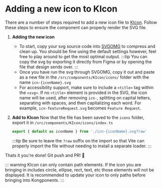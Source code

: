 # Adding a new icon to KIcon

There are a number of steps required to add a new icon file to [KIcon](/components/icon.html). Follow these steps to ensure the component can properly render the SVG file.

1) **Adding the new icon**
    - To start, copy your svg source code into [SVGOMG](https://jakearchibald.github.io/svgomg/) to compress and clean up. You should be fine using the default settings however, feel free to play around to get the most optimal output.
    :::tip
    You can copy the svg by exporting it directly from Figma or by opening the file that design sends over.
    :::
    - Once you have run the svg through SVGOMG, copy it out and paste as a new file in the `/src/components/KIcon/icons/` folder with the name `icn-{iconName}.svg`
    - For accessibility support, make sure to include a `<title>` tag within the `<svg>`. If no `<title>` element is provided in the SVG, the icon name will be
    used, after removing `icn-`, splitting on capital letters, separating with spaces, and then capitalizing each word. For example, `icn-featureRequest.svg` becomes `Feature Request`.

1) **Add to KIcon**
  Now that the file has been saved to the `icons` folder, export it in `/src/components/KIcon/icons/index.ts`

    ```ts
    export { default as iconName } from './icn-{iconName}.svg?raw'
    ```

    :::tip
    Be sure to leave the `?raw` suffix on the import so that Vite can properly import the file without needing to install a separate loader.
    :::

Thats it you're done! Git push and PR! :tada:

::: warning
KIcon can only contain path elements. If the icon you are bringing in includes circle, ellipse, rect, text, etc those elements will not be displayed. It is recommended to update your icon to only paths before bringing into Kongponents.
:::
